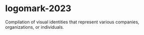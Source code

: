 # logomark-2023
Compilation of visual identities that represent various companies, organizations, or individuals.
